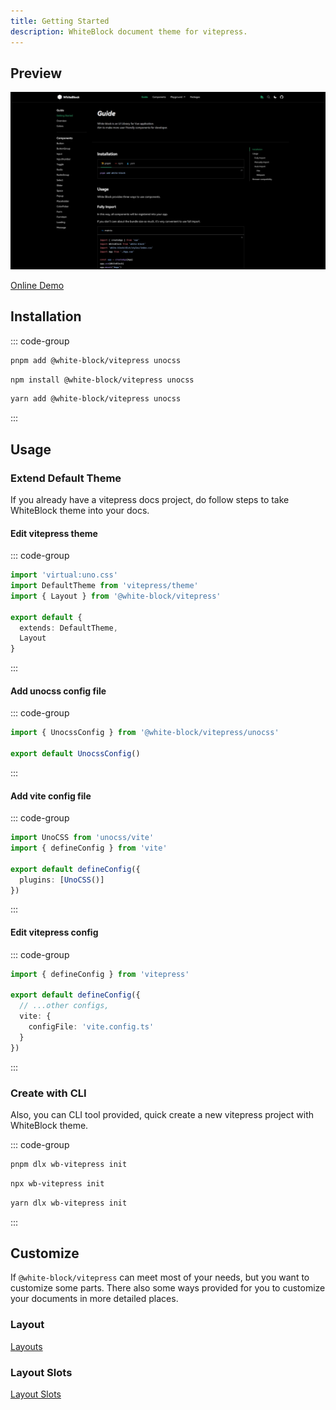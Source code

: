 ```yaml
---
title: Getting Started
description: WhiteBlock document theme for vitepress.
---
```


## Preview
![preview](/vitepress/preview.png)

[Online Demo](https://kythuen.github.io/white-block/) 

## Installation

::: code-group
```sh [pnpm]
pnpm add @white-block/vitepress unocss
```
```sh [npm]
npm install @white-block/vitepress unocss
```
```sh [yarn]
yarn add @white-block/vitepress unocss
```
:::

## Usage

### Extend Default Theme

If you already have a vitepress docs project, do follow steps to take WhiteBlock theme into your docs. 

#### Edit vitepress theme
::: code-group
```ts [.vitepress/theme.ts]
import 'virtual:uno.css'
import DefaultTheme from 'vitepress/theme'
import { Layout } from '@white-block/vitepress'

export default {
  extends: DefaultTheme,
  Layout
}
```
:::

#### Add unocss config file
::: code-group
```ts [uno.config.ts]
import { UnocssConfig } from '@white-block/vitepress/unocss'

export default UnocssConfig()

```
:::

#### Add vite config file
::: code-group
```ts [vite.config.ts]
import UnoCSS from 'unocss/vite'
import { defineConfig } from 'vite'

export default defineConfig({
  plugins: [UnoCSS()]
})

```
:::

#### Edit vitepress config
::: code-group
```ts [.vitepress/config.ts]
import { defineConfig } from 'vitepress'

export default defineConfig({
  // ...other configs,
  vite: {
    configFile: 'vite.config.ts'
  }
})

```
:::

### Create with CLI
Also, you can CLI tool provided, quick create a new vitepress project with WhiteBlock theme.

::: code-group
```sh [pnpm]
pnpm dlx wb-vitepress init
```
```sh [npm]
npx wb-vitepress init
```
```sh [yarn]
yarn dlx wb-vitepress init
```
:::

## Customize 

If `@white-block/vitepress` can meet most of your needs, but you want to customize some parts. There also some ways provided for you to customize your documents in more detailed places.

### Layout

[Layouts](./layout)

### Layout Slots

[Layout Slots](./slots)